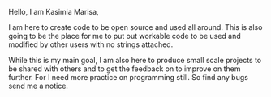 Hello, I am Kasimia Marisa,

I am here to create code to be open source and used all around. This is also going to be the place for me to put out workable code to be used and modified by other users with
no strings attached. 

While this is my main goal, I am also here to produce small scale projects to be shared with others and to get the feedback on to improve on them further. For I need more practice
on programming still. So find any bugs send me a notice.

<!---
MarisaKasimia/MarisaKasimia is a ✨ special ✨ repository because its `README.md` (this file) appears on your GitHub profile.
You can click the Preview link to take a look at your changes.
--->
